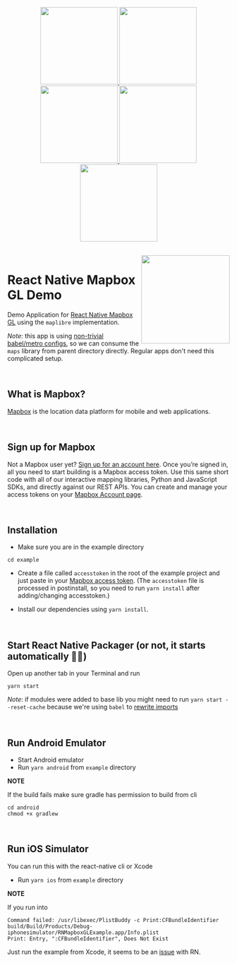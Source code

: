 
<p align="center">
  <a href="https://github.com/rnmapbox/maps/blob/main/example/src/examples/FillRasterLayer/ChoroplethLayerByZoomLevel.js">
    <img  src="readme_assets/example_choropleth_layer.png"  width="175"/>
  </a>
  <a href="https://github.com/rnmapbox/maps/blob/main/example/src/examples/SymbolCircleLayer/EarthQuakes.js">
    <img  src="readme_assets/example_clustering_earthquakes.png" width="175"/>
  </a>
  <a href="https://github.com/rnmapbox/maps/blob/main/example/src/examples/Annotations/CustomCallout.tsx">
    <img  src="readme_assets/example_custom_callout.png" width="175"/>
  </a>
  <a href="https://github.com/rnmapbox/maps/blob/main/example/src/examples/SymbolCircleLayer/DataDrivenCircleColors.js">
    <img  src="readme_assets/example_data_driven_circle_colors.png" width="175"/>
  </a>
  <a href="https://github.com/rnmapbox/maps/blob/main/example/src/examples/FillRasterLayer/ImageOverlay.js">
    <img  src="readme_assets/example_image_overlay.png" width="175"/>
  </a>
</p>

<br>


<a href="https://www.mapbox.com">
  <img align="right" src="/assets/mapbox_logo.png" width="200"/>
</a>

# React Native Mapbox GL Demo

Demo Application for [React Native Mapbox GL](../README.md) using the `maplibre` implementation.

*Note:* this app is using [non-trivial babel/metro configs](https://github.com/rnmapbox/maps/pull/778), so we can consume the `maps` library from parent directory directly. Regular apps don't need this complicated setup.

<br>

## What is Mapbox?

[Mapbox](https://www.mapbox.com/) is the location data platform for mobile and web applications.

<br>

## Sign up for Mapbox

Not a Mapbox user yet? [Sign up for an account here](https://www.mapbox.com/signup/). Once you’re signed in, all you need to start building is a Mapbox access token. Use this same short code with all of our interactive mapping libraries, Python and JavaScript SDKs, and directly against our REST APIs. You can create and manage your access tokens on your [Mapbox Account page](https://www.mapbox.com/account/).

<br>

## Installation

* Make sure you are in the example directory
```
cd example
```
* Create a file called `accesstoken` in the root of the example project and just paste in your [Mapbox access token](https://www.mapbox.com/studio/account/tokens/). (The `accesstoken` file is processed in postinstall, so you need to run `yarn install` after adding/changing accesstoken.)

* Install our dependencies using `yarn install`.

<br>

## Start React Native Packager (or not, it starts automatically 🤷‍♀️)

Open up another tab in your Terminal and run
```
yarn start
```

*Note*: if modules were added to base lib you might need to run `yarn start --reset-cache` because we're using `babel` to [rewrite imports](https://github.com/rnmapbox/maps/pull/778)

<br>

## Run Android Emulator

* Start Android emulator
* Run `yarn android` from `example` directory

**NOTE**

If the build fails make sure gradle has permission to build from cli
```
cd android
chmod +x gradlew
```

<br>

## Run iOS Simulator

You can run this with the react-native cli or Xcode

* Run `yarn ios` from `example` directory

**NOTE**

If you run into

```
Command failed: /usr/libexec/PlistBuddy -c Print:CFBundleIdentifier build/Build/Products/Debug-iphonesimulator/RNMapboxGLExample.app/Info.plist
Print: Entry, ":CFBundleIdentifier", Does Not Exist
```

Just run the example from Xcode, it seems to be an [issue](https://github.com/facebook/react-native/issues/14423) with RN.

